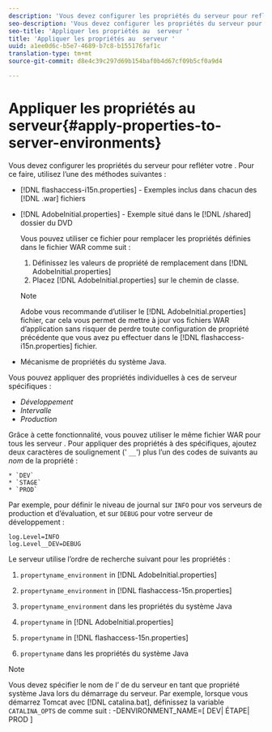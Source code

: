 ```yaml
---
description: 'Vous devez configurer les propriétés du serveur pour refléter votre  . Pour ce faire, utilisez l’une des méthodes suivantes : '
seo-description: 'Vous devez configurer les propriétés du serveur pour refléter votre  . Pour ce faire, utilisez l’une des méthodes suivantes : '
seo-title: 'Appliquer les propriétés au  serveur '
title: 'Appliquer les propriétés au  serveur '
uuid: a1ee0d6c-b5e7-4689-b7c8-b155176faf1c
translation-type: tm+mt
source-git-commit: d8e4c39c297d69b154baf0b4d67cf09b5cf0a9d4

---
```



# Appliquer les propriétés au  serveur{#apply-properties-to-server-environments}

Vous devez configurer les propriétés du serveur pour refléter votre  . Pour ce faire, utilisez l’une des méthodes suivantes :

* [!DNL flashaccess-i15n.properties] - Exemples inclus dans chacun des [!DNL .war] fichiers

* [!DNL AdobeInitial.properties] - Exemple situé dans le [!DNL /shared] dossier du DVD

   Vous pouvez utiliser ce fichier pour remplacer les propriétés définies dans le fichier WAR comme suit :

   1. Définissez les valeurs de propriété de remplacement dans [!DNL AdobeInitial.properties]
   1. Placez [!DNL AdobeInitial.properties] sur le chemin de classe.
   >[!NOTE]
   >
   >Adobe vous recommande d’utiliser le [!DNL AdobeInitial.properties] fichier, car cela vous permet de mettre à jour vos fichiers WAR d’application sans risquer de perdre toute configuration de propriété précédente que vous avez pu effectuer dans le [!DNL flashaccess-i15n.properties] fichier.

* Mécanisme de propriétés du système Java.

Vous pouvez appliquer des propriétés individuelles à ces  de serveur spécifiques  :

* *Développement*
* *Intervalle*
* *Production*

Grâce à cette fonctionnalité, vous pouvez utiliser le même fichier WAR pour tous les  serveur . Pour appliquer des propriétés à des   spécifiques, ajoutez deux caractères de soulignement (&#39; `__`&#39;) plus l’un des codes de suivants au *nom* de la propriété :

    * `DEV`
    * `STAGE`
    * `PROD`

<!--<a id="example_A7A58E3EE8DA4114B4F7A9EEB69D50CA"></a>-->

Par exemple, pour définir le niveau de journal sur `INFO` pour vos serveurs de production et d’évaluation, et sur `DEBUG` pour votre serveur de développement :

```
log.Level=INFO  
log.Level__DEV=DEBUG 
```

Le serveur utilise l’ordre de recherche suivant pour les propriétés :

1. `propertyname_environment` in [!DNL AdobeInitial.properties]

1. `propertyname_environment` in [!DNL flashaccess-15n.properties]

1. `propertyname_environment` dans les propriétés du système Java
1. `propertyname` in [!DNL AdobeInitial.properties]

1. `propertyname` in [!DNL flashaccess-15n.properties]

1. `propertyname` dans les propriétés du système Java

>[!NOTE]
>
>Vous devez spécifier le nom de l’ de  du serveur en tant que propriété système Java lors du démarrage du serveur. Par exemple, lorsque vous démarrez Tomcat avec [!DNL catalina.bat], définissez la variable `CATALINA_OPTS` de comme suit :
>-DENVIRONMENT_NAME=[ DEV| ÉTAPE| PROD ]
